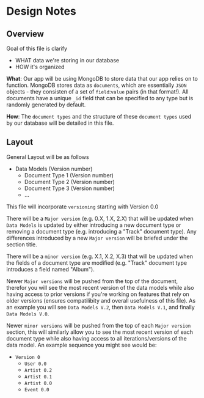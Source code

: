 # Design Notes

## Overview

Goal of this file is clarify 
- WHAT data we're storing in our database
- HOW it's organized

**What**: Our app will be using MongoDB to store data that our app relies on to function. MongoDB stores data as `documents`, which are essentially `JSON` objects - they consisten of a set of `field`:`value` pairs (in that format!). All documents have a unique `_id` field that can be specified to any type but is randomly generated by default.

**How**: The `document types` and the structure of these `document types` used by our database will be detailed in this file.

## Layout

General Layout will be as follows
- Data Models (Version number)
  - Document Type 1 (Version number)
  - Document Type 2 (Version number)
  - Document Type 3 (Version number)
  - ... 

This file will incorporate `versioning` starting with Version 0.0

There will be a `Major version` (e.g. 0.X, 1.X, 2.X) that will be updated when `Data Models` is updated by either introducing a new document type or removing a document type (e.g. introducing a "Track" document type). Any differences introduced by a new `Major version` will be briefed under the section title. 

There will be a `minor version` (e.g. X.1, X.2, X.3) that will be updated when the fields of a document type are modified (e.g. "Track" document type introduces a field named "Album").

Newer `Major versions` will be pushed from the top of the document, therefor you will see the most recent version of the data models while also having access to prior versions if you're working on features that rely on older versions (ensures compatilibity and overall usefulness of this file). As an example you will see `Data Models V.2`, then `Data Models V.1`, and finally `Data Models V.0`.

Newer `minor versions` will be pushed from the top of each `Major version` section, this will similarly allow you to see the most recent version of each document type while also having access to all iterations/versions of the data model. An example sequence you might see would be: 
- `Version 0`
    - `User 0.0` 
    - `Artist 0.2`
    - `Artist 0.1` 
    - `Artist 0.0` 
    - `Event 0.0`
